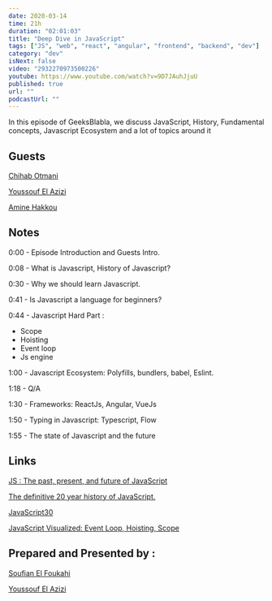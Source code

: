 ```yaml
---
date: 2020-03-14
time: 21h
duration: "02:01:03"
title: "Deep Dive in JavaScript"
tags: ["JS", "web", "react", "angular", "frontend", "backend", "dev"]
category: "dev"
isNext: false
video: "2932270973500226"
youtube: https://www.youtube.com/watch?v=9D7JAuhJjuU
published: true
url: ""
podcastUrl: ""
---
```


In this episode of GeeksBlabla, we discuss JavaScript, History, Fundamental concepts, Javascript Ecosystem and a lot of topics around it

## Guests

[Chihab Otmani](https://chihab.dev/)

[Youssouf El Azizi](https://elazizi.com/)

[Amine Hakkou](https://www.hakkou.me/)

## Notes

0:00 - Episode Introduction and Guests Intro.

0:08 - What is Javascript, History of Javascript?

0:30 - Why we should learn Javascript.

0:41 - Is Javascript a language for beginners?

0:44 - Javascript Hard Part :

- Scope
- Hoisting
- Event loop
- Js engine

1:00 - Javascript Ecosystem: Polyfills, bundlers, babel, Eslint.

1:18 - Q/A

1:30 - Frameworks: ReactJs, Angular, VueJs

1:50 - Typing in Javascript: Typescript, Flow

1:55 - The state of Javascript and the future

## Links

[JS : The past, present, and future of JavaScript](https://javascriptair.com/episodes/2016-10-05/)

[The definitive 20 year history of JavaScript.](https://zenodo.org/record/3707008#.Xm5bmZNKjRY)

[JavaScript30](https://javascript30.com/)

[JavaScript Visualized: Event Loop, Hoisting, Scope](https://dev.to/lydiahallie/javascript-visualized-event-loop-3dif)

## Prepared and Presented by :

[Soufian El Foukahi](https://twitter.com/soufianelf/)

[Youssouf El Azizi](https://elazizi.com/)
